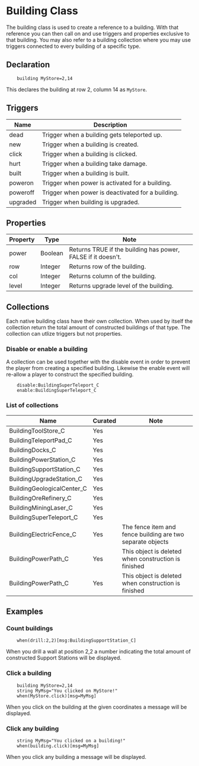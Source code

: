 # Building Class
The building class is used to create a reference to a building. With that reference you can then call on and use triggers and properties exclusive to that building. You may also refer to a building collection where you may use triggers connected to every building of a specific type.

## Declaration

```mms
	building MyStore=2,14
```

This declares the building at row 2, column 14 as `MyStore`.

## Triggers

|Name|Description|
|---|---|
|dead|Trigger when a building gets teleported up.|
|new|Trigger when a building is created.|
|click|Trigger when a building is clicked.|
|hurt|Trigger when a building take damage.|
|built|Trigger when a building is built.|
|poweron|Trigger when power is activated for a building.|
|poweroff|Trigger when power is deactivated for a building.|
|upgraded|Trigger when building is upgraded.|

## Properties

|Property|Type|Note|
|---|---|---|
|power|Boolean|Returns TRUE if the building has power, FALSE if it doesn't.|
|row|Integer|Returns row of the building.|
|col|Integer|Returns column of the building.|
|level|Integer|Returns upgrade level of the building.|


## Collections 
Each native building class have their own collection. When used by itself the collection return the total amount of constructed buildings of that type. The collection can utlize triggers but not properties.

### Disable or enable a building
A collection can be used together with the disable event in order to prevent the player from creating a specified building. Likewise the enable event will re-allow a player to construct the specified building.

```mms
	disable:BuildingSuperTeleport_C
	enable:BuildingSuperTeleport_C
```

### List of collections

|Name|Curated|Note|
|---|---|---|
|BuildingToolStore_C|Yes||
|BuildingTeleportPad_C|Yes||
|BuildingDocks_C|Yes||
|BuildingPowerStation_C|Yes||
|BuildingSupportStation_C|Yes||
|BuildingUpgradeStation_C|Yes||
|BuildingGeologicalCenter_C|Yes||
|BuildingOreRefinery_C|Yes||
|BuildingMiningLaser_C|Yes||
|BuildingSuperTeleport_C|Yes||
|BuildingElectricFence_C|Yes|The fence item and fence building are two separate objects|
|BuildingPowerPath_C|Yes|This object is deleted when construction is finished|
|BuildingPowerPath_C|Yes|This object is deleted when construction is finished|

## Examples
### Count buildings

```mms
	when(drill:2,2)[msg:BuildingSupportStation_C]
```

When you drill a wall at position 2,2 a number indicating the total amount of constructed Support 	Stations will be displayed.

### Click a building

```mms
	building MyStore=2,14
	string MyMsg="You clicked on MyStore!"
	when(MyStore.click)[msg=MyMsg]
```

When you click on the building at the given coordinates a message will be displayed.

### Click any building

```mms
	string MyMsg="You clicked on a building!"
	when(building.click)[msg=MyMsg]
```

When you click any building a message will be displayed.